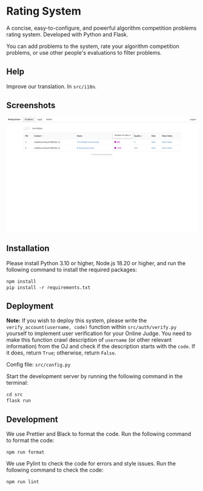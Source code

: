 # Rating System

A concise, easy-to-configure, and powerful algorithm competition problems rating system. Developed with Python and Flask.

You can add problems to the system, rate your algorithm competition problems, or use other people's evaluations to filter problems.

## Help

Improve our translation. In `src/i18n`.

## Screenshots

![](screenshots.png)

## Installation

Please install Python 3.10 or higher, Node.js 18.20 or higher, and run the following command to install the required packages:

```
npm install
pip install -r requirements.txt
```

## Deployment

**Note:** If you wish to deploy this system, please write the `verify_account(username, code)` function within `src/auth/verify.py` yourself to implement user verification for your Online Judge. You need to make this function crawl description of `username` (or other relevant information) from the OJ and check if the description starts with the `code`. If it does, return `True`; otherwise, return `False`.

Config file: `src/config.py`

Start the development server by running the following command in the terminal:

```
cd src
flask run
```

## Development

We use Prettier and Black to format the code. Run the following command to format the code:

```
npm run format
```

We use Pylint to check the code for errors and style issues. Run the following command to check the code:

```
npm run lint
```
